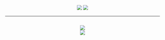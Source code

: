 <h3 align="center">
  <img src="https://img.shields.io/github/followers/DaRacci?label=Followers&style=for-the-badge&color=blue">
  <a href="https://discord.gg/kgj9hwDzFV/" alt="Discord">
      <img src="https://img.shields.io/discord/812625173315584030?label=discord&style=for-the-badge&color=blue"/>
</h3>

<hr>

<h2 align="center">
  <a href="https://github.com/DaRacci">
    <img align="center" src="https://github-readme-stats.vercel.app/api/?username=DaRacci&show_icons=true&theme=onedark">
  </a>
  <br>
  <a href="https://github.com/DaRacci">
    <img align="center" src="https://github-readme-stats.vercel.app/api/top-langs/?username=DaRacci&layout=compact&theme=onedark">
  </a>
</h2>

<br>
